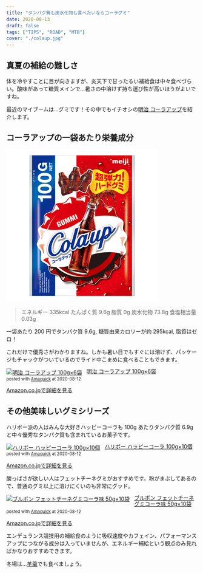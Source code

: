 ```yaml
---
title: "タンパク質も炭水化物も食べたいならコーラグミ"
date: 2020-08-13
draft: false
tags: ["TIPS", "ROAD", "MTB"]
cover: "./colaup.jpg"
---
```


## 真夏の補給の難しさ

体を冷やすことに目が向きますが、炎天下で甘ったるい補給食は中々食べづらい。酸味があって糖質メインで…暑さの中溶けず持ち運び性が高いほうがよいですね。

最近のマイブームは…グミです！その中でもイチオシの[明治 コーラアップ](https://www.amazon.co.jp/dp/B00K6C79EM/?tag=gensobunya-22)を紹介します。

## コーラアップの一袋あたり栄養成分

![コーラアップ](./colaup.jpg)

> エネルギー 335kcal
> たんぱく質 9.6g
> 脂質 0g
> 炭水化物 73.8g
> 食塩相当量 0.03g

一袋あたり 200 円でタンパク質 9.6g, 糖質由来カロリーが約 295kcal, 脂質はゼロ！

これだけで優秀さがわかりますね。しかも暑い日でもすぐには溶けず、パッケージもチャックがついているのでライド中こまめに食べることもできます。

<div class="amachazl-box" style="margin-bottom:0px;"><div class="amachazl-image" style="float:left;margin:0px 12px 1px 0px;"><a href="https://www.amazon.co.jp/dp/B00K6C79EM/?tag=gensobunya-22" name="amazonlink" rel="nofollow" target="_blank"><img src="https://m.media-amazon.com/images/I/51pwaH03VML._SL200_.jpg" alt="明治 コーラアップ 100g×6袋" style="border: none;" /></a></div><div class="amachazl-info" style="line-height:120%; margin-bottom: 10px"><div class="amachazl-name" style="margin-bottom:10px;line-height:120%"><a href="https://www.amazon.co.jp/dp/B00K6C79EM/?tag=gensobunya-22" name="amachazllink" rel="nofollow" target="_blank">明治 コーラアップ 100g×6袋</a><div class="amachazl-powered-date" style="font-size:80%;margin-top:5px;line-height:120%">posted with <a href="https://creazy.net/amazon_quick_affiliate/" title="明治 コーラアップ 100g×6袋" rel="nofollow" target="_blank">Amaquick</a> at 2020-08-12</div></div><div class="amachazl-sub-info" style="float: left;"><div class="amachazl-link" style="margin-top: 5px"><a href="https://www.amazon.co.jp/dp/B00K6C79EM/?tag=gensobunya-22" name="amachazllink" rel="nofollow" target="_blank">Amazon.co.jpで詳細を見る</a></div></div></div><div class="amachazl-footer" style="clear: left"></div></div>

## その他美味しいグミシリーズ

ハリボー派の人はみんな大好きハッピーコーラも 100g あたりタンパク質 6.9g と中々優秀なタンパク質も含まれているお菓子です。

<div class="amachazl-box" style="margin-bottom:0px;"><div class="amachazl-image" style="float:left;margin:0px 12px 1px 0px;"><a href="https://www.amazon.co.jp/dp/B000QUR7BY/?tag=gensobunya-22" name="amazonlink" rel="nofollow" target="_blank"><img src="https://m.media-amazon.com/images/I/61a9fm9BqQL._SL200_.jpg" alt="ハリボー ハッピーコーラ 100g×10個" style="border: none;" /></a></div><div class="amachazl-info" style="line-height:120%; margin-bottom: 10px"><div class="amachazl-name" style="margin-bottom:10px;line-height:120%"><a href="https://www.amazon.co.jp/dp/B000QUR7BY/?tag=gensobunya-22" name="amachazllink" rel="nofollow" target="_blank">ハリボー ハッピーコーラ 100g×10個</a><div class="amachazl-powered-date" style="font-size:80%;margin-top:5px;line-height:120%">posted with <a href="https://creazy.net/amazon_quick_affiliate/" title="ハリボー ハッピーコーラ 100g×10個" rel="nofollow" target="_blank">Amaquick</a> at 2020-08-12</div></div><div class="amachazl-sub-info" style="float: left;"><div class="amachazl-link" style="margin-top: 5px"><a href="https://www.amazon.co.jp/dp/B000QUR7BY/?tag=gensobunya-22" name="amachazllink" rel="nofollow" target="_blank">Amazon.co.jpで詳細を見る</a></div></div></div><div class="amachazl-footer" style="clear: left"></div></div>

酸っぱさが欲しい人はフェットチーネグミがおすすめです。粉がまぶしてあるので、普通のグミ以上に溶けにくいのも非常にグッド。

<div class="amachazl-box" style="margin-bottom:0px;"><div class="amachazl-image" style="float:left;margin:0px 12px 1px 0px;"><a href="https://www.amazon.co.jp/dp/B00W0MNIAA/?tag=gensobunya-22" name="amazonlink" rel="nofollow" target="_blank"><img src="https://m.media-amazon.com/images/I/616nd6NmCuL._SL200_.jpg" alt="ブルボン フェットチーネグミコーラ味 50g×10袋" style="border: none;" /></a></div><div class="amachazl-info" style="line-height:120%; margin-bottom: 10px"><div class="amachazl-name" style="margin-bottom:10px;line-height:120%"><a href="https://www.amazon.co.jp/dp/B00W0MNIAA/?tag=gensobunya-22" name="amachazllink" rel="nofollow" target="_blank">ブルボン フェットチーネグミコーラ味 50g×10袋</a><div class="amachazl-powered-date" style="font-size:80%;margin-top:5px;line-height:120%">posted with <a href="https://creazy.net/amazon_quick_affiliate/" title="ブルボン フェットチーネグミコーラ味 50g×10袋" rel="nofollow" target="_blank">Amaquick</a> at 2020-08-12</div></div><div class="amachazl-sub-info" style="float: left;"><div class="amachazl-link" style="margin-top: 5px"><a href="https://www.amazon.co.jp/dp/B00W0MNIAA/?tag=gensobunya-22" name="amachazllink" rel="nofollow" target="_blank">Amazon.co.jpで詳細を見る</a></div></div></div><div class="amachazl-footer" style="clear: left"></div></div>

エンデュランス競技用の補給食のように吸収速度やカフェイン、パフォーマンスアップにつながる成分は入っていませんが、エネルギー補給という観点のみ見ればかなりおすすめできます。

冬場は…[羊羹](https://www.amazon.co.jp/dp/B07573LT4N/?tag=gensobunya-22)でも食べましょう。
